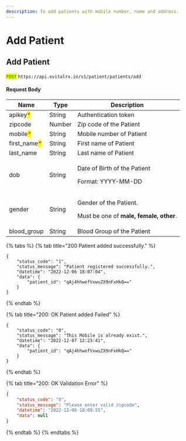 ```yaml
---
description: To add patients with mobile number, name and address.
---
```


# Add Patient

## Add Patient &#x20;

<mark style="color:green;">`POST`</mark> `https://api.evitalrx.in/v1/patient/patients/add`

#### Request Body

| Name                                          | Type   | Description                                                                              |
| --------------------------------------------- | ------ | ---------------------------------------------------------------------------------------- |
| apikey<mark style="color:red;">\*</mark>      | String | Authentication token                                                                     |
| zipcode                                       | Number | Zip code of the Patient                                                                  |
| mobile<mark style="color:red;">\*</mark>      | String | Mobile number of Patient                                                                 |
| first\_name<mark style="color:red;">\*</mark> | String | First name of Patient                                                                    |
| last\_name                                    | String | Last name of Patient                                                                     |
| dob                                           | String | <p>Date of Birth of the Patient</p><p>Format: YYYY-MM-DD</p>                             |
| gender                                        | String | <p>Gender of the Patient.</p><p>Must be one of <strong>male, female, other</strong>.</p> |
| blood\_group                                  | String | Blood Group of the Patient                                                               |

{% tabs %}
{% tab title="200 Patient added successfully." %}
```
{
    "status_code": "1",
    "status_message": "Patient registered successfully.",
    "datetime": "2022-12-06 18:07:04",
    "data": {
        "patient_id": "qAj4hhwefVxwuZX9nFxHkQ=="
    }
}
```
{% endtab %}

{% tab title="200: OK Patient added Failed" %}
```
{
    "status_code": "0",
    "status_message": "This Mobile is already exist.",
    "datetime": "2022-12-07 12:23:41",
    "data": {
        "patient_id": "qAj4hhwefVxwuZX9nFxHkQ=="
    }
}
```
{% endtab %}

{% tab title="200: OK Validation Error" %}
```json
{
    "status_code": "0",
    "status_message": "Please enter valid zipcode",
    "datetime": "2022-12-06 18:09:55",
    "data": null
}
```
{% endtab %}
{% endtabs %}

